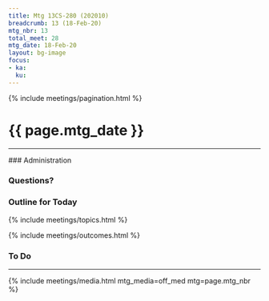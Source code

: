 ```yaml
---
title: Mtg 13CS-280 (202010)
breadcrumb: 13 (18-Feb-20)
mtg_nbr: 13
total_meet: 28
mtg_date: 18-Feb-20
layout: bg-image
focus:
- ka:
  ku:
---
```

{% include meetings/pagination.html %}
<h1 class="text-center">{{ page.mtg_date }}</h1>
<hr />
### Administration

### Questions?

### Outline for Today

{% include meetings/topics.html %}

{% include meetings/outcomes.html %}

### To Do

<hr />
{% include meetings/media.html mtg_media=off_med mtg=page.mtg_nbr %}
